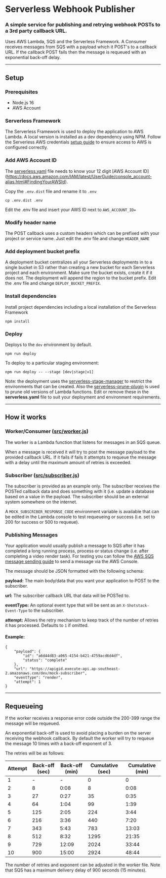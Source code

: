 # Serverless Webhook Publisher

### A simple service for publishing and retrying webhook POSTs to a 3rd party callback URL.

Uses AWS Lambda, SQS and the Serverless Framework. A Consumer receives messages from SQS with a payload which it POST's
to a callback URL. If the callback POST fails then the message is requeued with an exponential back-off delay.

-----

## Setup

### Prerequisites

- Node.js 16
- AWS Account

### Serverless Framework

The Serverless Framework is used to deploy the application to AWS Lambda. A local version is installed as a dev 
dependency using NPM. Follow the Serverless AWS credentials
[setup guide](https://www.serverless.com/framework/docs/providers/aws/guide/credentials) to ensure access to AWS is
configured correctly.

### Add AWS Account ID

The [serverless.yaml](serverless.yaml) file needs to know your 12 digit [AWS Account ID]
(https://docs.aws.amazon.com/IAM/latest/UserGuide/console_account-alias.html#FindingYourAWSId).

Copy the `.env.dist` file and rename it to `.env`

```
cp .env.dist .env
```

Edit the .env file and insert your AWS ID next to `AWS_ACCOUNT_ID=`

### Modify header name

The POST callback uses a custom headers which can be prefixed with your project or service name. Just edit the 
.env file and change `HEADER_NAME`

### Add deployment bucket prefix

A deployment bucket centralizes all your Serverless deployments in to a single bucket in S3 rather than creating a new
bucket for each Serverless project and each environment. Make sure the bucket exists, create it if it does not. The
deployment will append the region to the bucket prefix. Edit the .env file and change `DEPLOY_BUCKET_PREFIX`.

### Install dependencies

Install project dependencies including a local installation of the Serverless Framework

```
npm install
```

### Deploy

Deploys to the `dev` environment by default.

```
npm run deploy
```

To deploy to a particular staging environment:

```
npm run deploy -- --stage [dev|stage|v1]
```

Note: the deployment uses the 
[serverless-stage-manager](https://www.npmjs.com/package/serverless-stage-manager) 
to restrict the environments that can be created. Also the 
[serverless-prune-plugin](https://www.npmjs.com/package/serverless-prune-plugin) 
is used to prune old versions of Lambda functions. Edit or remove these in the 
**serverless.yaml** file to suit your deployment and environment requirements.

-----

## How it works

### Worker/Consumer ([src/worker.js](src/worker.js))

The worker is a Lambda function that listens for messages in an SQS queue.

When a message is received it will try to post the message payload to the provided 
callback URL. If it fails if fails it attempts to requeue the message with a delay 
until the maximum amount of retries is exceeded.

### Subscriber ([src/subscriber.js](src/subscriber.js))

The subscriber is provided as an example only. The subscriber receives the POSTed 
callback data and does something with it (i.e. update a database based on a value 
in the payload. The subscriber should be an external system somewhere on the 
internet.

A `MOCK_SUBSCRIBER_RESPONSE_CODE` environment variable is available that can be 
edited in the Lambda console to test requeueing or success (i.e. set to 200 for
success or 500 to requeue).

### Publishing Messages

Your application would usually publish a message to SQS after it has completed a 
long running process, process or status change (i.e. after completing a video 
render task). For testing you can follow the 
[AWS SQS message sending guide](https://docs.aws.amazon.com/AWSSimpleQueueService/latest/SQSDeveloperGuide/sqs-send-message.html) 
to send a message via the AWS Console.

The message should be JSON formatted with the following schema:

**payload:** The main body/data that you want your application to POST to the subscriber.

**url:** The subscriber callback URL that data will be POSTed to.

**eventType:** An optional event type that will be sent as an `X-Shotstack-Event-Type` to the subscriber.

**attempt:** Allows the retry mechanism to keep track of the number of retries it has processed. Defaults to `1` if omitted.

#### Example:
```
{
    "payload": {
        "id": "a6d44d83-a065-4154-b421-4759acd6d4df",
        "status": "complete"
    },
    "url": "https://apigid.execute-api.ap-southeast-2.amazonaws.com/dev/mock-subscriber",
    "eventType": "render",
    "attempt": 1
}
```

-----

## Requeueing

If the worker receives a response error code outside the 200-399 range the 
message will be requeued.

An exponential back-off is used to avoid placing a burden on the server 
receiving the webhook callback. By default the worker will try to requeue 
the message 10 times with a back-off exponent of 3.

The retries will be as follows:

| Attempt | Back-off (sec) | Back-off (min) | Cumulative (sec) | Cumulative (min)
|---|---|---|---|---
| 1 | - | - | 0 | 0
| 2 | 8 | 0:08 | 8 | 0:08
| 3 | 27 | 0:27 | 35 | 0:35
| 4 | 64 | 1:04 | 99 | 1:39
| 5 | 125 | 2:05 | 224 | 3:44
| 6 | 216 | 3:36 | 440 | 7:20
| 7 | 343 | 5:43 | 783 | 13:03
| 8 | 512 | 8:32 | 1295 | 21:35
| 9 | 729 | 12:09 | 2024 | 33:44
| 10 | 900 | 15:00 | 2924 | 48:44

The number of retries and exponent can be adjusted in the worker file. Note that 
SQS has a maximum delivery delay of 900 seconds (15 minutes).
